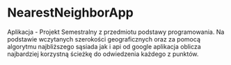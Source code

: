 # NearestNeighborApp
Aplikacja - Projekt Semestralny z przedmiotu podstawy programowania. Na podstawie wczytanych szerokości geograficznych oraz za pomocą algorytmu najbliższego sąsiada jak i api od google aplikacja oblicza najbardziej korzystną ścieżkę do odwiedzenia każdego z punktów.
